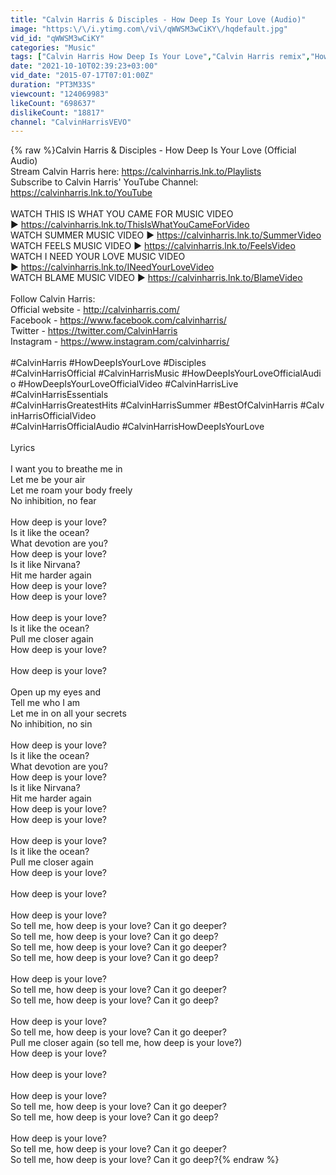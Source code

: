 ```yaml
---
title: "Calvin Harris & Disciples - How Deep Is Your Love (Audio)"
image: "https:\/\/i.ytimg.com\/vi\/qWWSM3wCiKY\/hqdefault.jpg"
vid_id: "qWWSM3wCiKY"
categories: "Music"
tags: ["Calvin Harris How Deep Is Your Love","Calvin Harris remix","How Deep Is Your Love official video"]
date: "2021-10-10T02:39:23+03:00"
vid_date: "2015-07-17T07:01:00Z"
duration: "PT3M33S"
viewcount: "124069983"
likeCount: "698637"
dislikeCount: "18817"
channel: "CalvinHarrisVEVO"
---
```

{% raw %}Calvin Harris &amp; Disciples - How Deep Is Your Love (Official Audio)<br />Stream Calvin Harris here: <a rel="nofollow" target="blank" href="https://calvinharris.lnk.to/Playlists">https://calvinharris.lnk.to/Playlists</a><br />Subscribe to Calvin Harris' YouTube Channel: <a rel="nofollow" target="blank" href="https://calvinharris.lnk.to/YouTube">https://calvinharris.lnk.to/YouTube</a><br /> <br />WATCH THIS IS WHAT YOU CAME FOR MUSIC VIDEO ► <a rel="nofollow" target="blank" href="https://calvinharris.lnk.to/ThisIsWhatYouCameForVideo">https://calvinharris.lnk.to/ThisIsWhatYouCameForVideo</a><br />WATCH SUMMER MUSIC VIDEO ► <a rel="nofollow" target="blank" href="https://calvinharris.lnk.to/SummerVideo">https://calvinharris.lnk.to/SummerVideo</a><br />WATCH FEELS MUSIC VIDEO ► <a rel="nofollow" target="blank" href="https://calvinharris.lnk.to/FeelsVideo">https://calvinharris.lnk.to/FeelsVideo</a><br />WATCH I NEED YOUR LOVE MUSIC VIDEO ► <a rel="nofollow" target="blank" href="https://calvinharris.lnk.to/INeedYourLoveVideo">https://calvinharris.lnk.to/INeedYourLoveVideo</a><br />WATCH BLAME MUSIC VIDEO ► <a rel="nofollow" target="blank" href="https://calvinharris.lnk.to/BlameVideo">https://calvinharris.lnk.to/BlameVideo</a><br /> <br />Follow Calvin Harris:<br />Official website - <a rel="nofollow" target="blank" href="http://calvinharris.com/">http://calvinharris.com/</a><br />Facebook - <a rel="nofollow" target="blank" href="https://www.facebook.com/calvinharris/">https://www.facebook.com/calvinharris/</a><br />Twitter - <a rel="nofollow" target="blank" href="https://twitter.com/CalvinHarris">https://twitter.com/CalvinHarris</a><br />Instagram - <a rel="nofollow" target="blank" href="https://www.instagram.com/calvinharris/">https://www.instagram.com/calvinharris/</a><br /> <br />#CalvinHarris #HowDeepIsYourLove #Disciples #CalvinHarrisOfficial #CalvinHarrisMusic #HowDeepIsYourLoveOfficialAudio #HowDeepIsYourLoveOfficialVideo #CalvinHarrisLive #CalvinHarrisEssentials #CalvinHarrisGreatestHits #CalvinHarrisSummer #BestOfCalvinHarris #CalvinHarrisOfficialVideo #CalvinHarrisOfficialAudio #CalvinHarrisHowDeepIsYourLove<br /> <br />Lyrics<br /><br />I want you to breathe me in<br />Let me be your air<br />Let me roam your body freely<br />No inhibition, no fear<br /><br />How deep is your love?<br />Is it like the ocean?<br />What devotion are you?<br />How deep is your love?<br />Is it like Nirvana?<br />Hit me harder again<br />How deep is your love?<br />How deep is your love?<br /><br />How deep is your love?<br />Is it like the ocean?<br />Pull me closer again<br />How deep is your love?<br /><br />How deep is your love?<br /><br />Open up my eyes and<br />Tell me who I am<br />Let me in on all your secrets<br />No inhibition, no sin<br /><br />How deep is your love?<br />Is it like the ocean?<br />What devotion are you?<br />How deep is your love?<br />Is it like Nirvana?<br />Hit me harder again<br />How deep is your love?<br />How deep is your love?<br /><br />How deep is your love?<br />Is it like the ocean?<br />Pull me closer again<br />How deep is your love?<br /><br />How deep is your love?<br /><br />How deep is your love?<br />So tell me, how deep is your love? Can it go deeper?<br />So tell me, how deep is your love? Can it go deep?<br />So tell me, how deep is your love? Can it go deeper?<br />So tell me, how deep is your love? Can it go deep?<br /><br />How deep is your love?<br />So tell me, how deep is your love? Can it go deeper?<br />So tell me, how deep is your love? Can it go deep?<br /><br />How deep is your love?<br />So tell me, how deep is your love? Can it go deeper?<br />Pull me closer again (so tell me, how deep is your love?)<br />How deep is your love?<br /><br />How deep is your love?<br /><br />How deep is your love?<br />So tell me, how deep is your love? Can it go deeper?<br />So tell me, how deep is your love? Can it go deep?<br /><br />How deep is your love?<br />So tell me, how deep is your love? Can it go deeper?<br />So tell me, how deep is your love? Can it go deep?{% endraw %}
